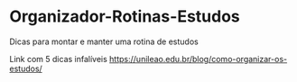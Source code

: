 # Organizador-Rotinas-Estudos
Dicas para montar e manter uma rotina de estudos


Link com 5 dicas infalíveis 
https://unileao.edu.br/blog/como-organizar-os-estudos/

